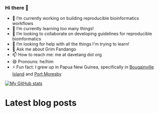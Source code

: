 ### Hi there 👋

- 🔭 I’m currently working on building reproducible bioinformatics workflows
- 🌱 I’m currently learning too many things!
- 👯 I’m looking to collaborate on developing guidelines for reproducible bioinformatics
- 🤔 I’m looking for help with all the things I'm trying to learn!
- 💬 Ask me about Grim Fandango
- 📫 How to reach me: me at davetang dot org
- 😄 Pronouns: he/him
- ⚡ Fun fact: I grew up in Papua New Guinea, specifically in [Bougainville Island](https://en.wikipedia.org/wiki/Bougainville_Island) and [Port Moresby](https://en.wikipedia.org/wiki/Port_Moresby)

[![My GitHub stats](https://github-readme-stats.vercel.app/api?username=davetang)](https://github.com/anuraghazra/github-readme-stats)

# Latest blog posts
<!-- BLOG-POST-LIST:START -->
<!-- BLOG-POST-LIST:END -->

